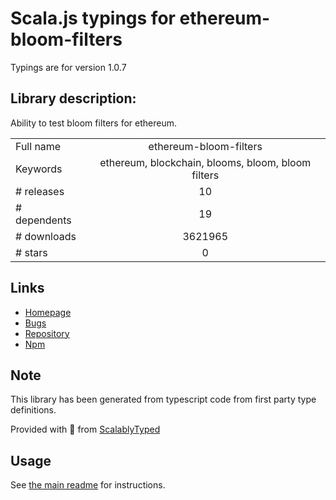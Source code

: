 
# Scala.js typings for ethereum-bloom-filters

Typings are for version 1.0.7

## Library description:
Ability to test bloom filters for ethereum.

|                    |                 |
| ------------------ | :-------------: |
| Full name          | ethereum-bloom-filters |
| Keywords           | ethereum, blockchain, blooms, bloom, bloom filters |
| # releases         | 10 |
| # dependents       | 19 |
| # downloads        | 3621965 |
| # stars            | 0 |

## Links
- [Homepage](https://github.com/joshstevens19/ethereum-bloom-filters#readme)
- [Bugs](https://github.com/joshstevens19/ethereum-bloom-filters/issues)
- [Repository](https://github.com/joshstevens19/ethereum-bloom-filters)
- [Npm](https://www.npmjs.com/package/ethereum-bloom-filters)
    


## Note
This library has been generated from typescript code from first party type definitions.

Provided with :purple_heart: from [ScalablyTyped](https://github.com/oyvindberg/ScalablyTyped)

## Usage
See [the main readme](../../readme.md) for instructions.


